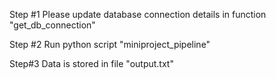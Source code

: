 Step #1
Please update database connection details in function "get_db_connection" 

Step #2
Run python script "miniproject_pipeline"

Step#3 
Data is stored in file "output.txt"
